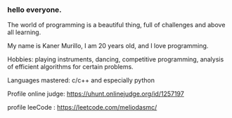 ### hello everyone.

The world of programming is a beautiful thing, full of challenges and above all learning.

My name is Kaner Murillo, I am 20 years old, and I love programming.

Hobbies: playing instruments, dancing, competitive programming, analysis of efficient algorithms for certain problems.

Languages mastered: c/c++ and especially python

Profile online judge: https://uhunt.onlinejudge.org/id/1257197

profile leeCode : https://leetcode.com/meliodasmc/

